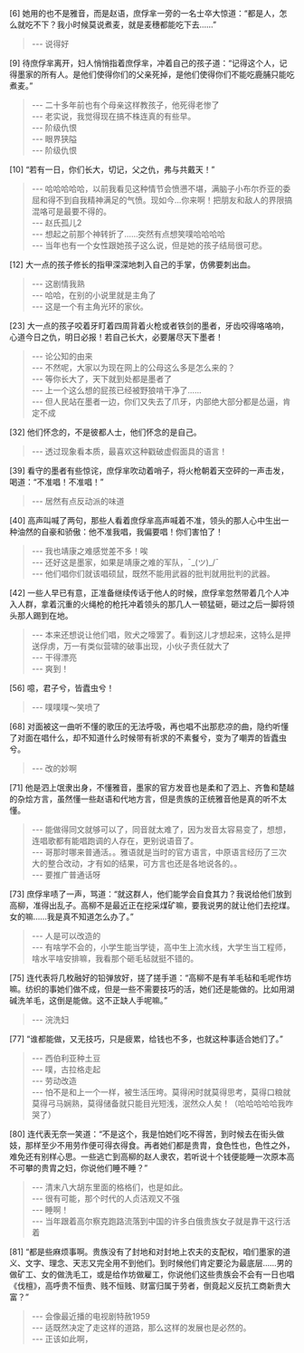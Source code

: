
[6] 她用的也不是雅音，而是赵语，庶俘芈一旁的一名士卒大惊道：“都是人，怎么就吃不下？我小时候莫说煮麦，就是麦穗都能吃下去……”
>--- 说得好<br>

[9] 待庶俘芈离开，妇人悄悄指着庶俘芈，冲着自己的孩子道：“记得这个人，记得墨家的所有人。是他们使得你们的父亲死掉，是他们使得你们不能吃鹿脯只能吃煮麦。”
>--- 二十多年前也有个母亲这样教孩子，他死得老惨了<br>
>--- 老实说，我觉得现在搞不株连真的有些早。<br>
>--- 阶级仇恨<br>
>--- 眼界狭隘<br>
>--- 阶级仇恨<br>

[10] “若有一日，你们长大，切记，父之仇，弗与共戴天！”
>--- 哈哈哈哈哈，以前我看见这种情节会愤懑不堪，满脑子小布尔乔亚的委屈和得不到自我精神满足的气愤。现如今...你来啊！把朋友和敌人的界限搞混咯可是最要不得的。<br>
>--- 赵氏孤儿2<br>
>--- 想起之前那个神转折了……突然有点想笑噗哈哈哈哈<br>
>--- 当年也有一个女性跟她孩子这么说，但是她的孩子结局很可悲。<br>

[12] 大一点的孩子修长的指甲深深地刺入自己的手掌，仿佛要刺出血。
>--- 这剧情我熟<br>
>--- 哈哈，在别的小说里就是主角了<br>
>--- 这是一个有主角光环的家伙。<br>

[23] 大一点的孩子咬着牙盯着四周背着火枪或者铁剑的墨者，牙齿咬得咯咯响，心道今日之仇，明日必报！若自己长大，必要屠尽天下墨者！
>--- 论公知的由来<br>
>--- 不然呢，大家以为现在网上的公母这么多是怎么来的？<br>
>--- 等你长大了，天下就到处都是墨者了<br>
>--- 上一个这么想的屁孩已经被野狼啃干净了……<br>
>--- 但人民站在墨者一边，你们又失去了爪牙，内部绝大部分都是怂逼，肯定不成<br>

[32] 他们怀念的，不是彼都人士，他们怀念的是自己。
>--- 透过现象看本质，最喜欢这种戳破虚假面具的语言！<br>

[39] 看守的墨者有些惊诧，庶俘芈吹动着哨子，将火枪朝着天空砰的一声击发，喝道：“不准唱！不准唱！”
>--- 居然有点反动派的味道<br>

[40] 高声叫喊了两句，那些人看着庶俘芈高声喊着不准，领头的那人心中生出一种油然的自豪和骄傲：他不准我唱，我偏要唱！你们害怕了！
>--- 我也靖康之难感觉差不多！唉<br>
>--- 还好这是墨家，如果是靖康之难的军队，¯\_(ツ)_/¯<br>
>--- 他们唱你们就该唱硕鼠，既然不能用武器的批判就用批判的武器。<br>

[42] 一些人早已有意，正准备继续传话于他人的时候，庶俘芈忽然带着几个人冲入人群，拿着沉重的火绳枪的枪托冲着领头的那几人一顿猛砸，砸过之后一脚将领头那人踢到在地。
>--- 本来还想说让他们唱，败犬之嚎罢了。看到这儿才想起来，这特么是押送俘虏，万一有类似营啸的破事出现，小伙子责任就大了<br>
>--- 干得漂亮<br>
>--- 爽到！<br>

[56] 噫，君子兮，皆蠹虫兮！
>--- 噗噗噗～笑喷了<br>

[68] 对面被这一曲听不懂的歌压的无法呼吸，再也唱不出那悲凉的曲，隐约听懂了对面在唱什么，却不知道什么时候带有祈求的不素餐兮，变为了嘲弄的皆蠹虫兮。
>--- 改的妙啊<br>

[71] 他是泗上氓隶出身，不懂雅音，墨家的官方发音也是柔和了泗上、齐鲁和楚越的杂烩方言，虽然懂一些赵语和代地方言，但是贵族的正统雅音他是真的听不太懂。
>--- 能做得同文就够可以了，同音就太难了，因为发音太容易变了，想想，连唱歌都有能唱跑调的人存在，更别说语音了。<br>
>--- 哥那时哪来普通活。。雅语就是当时的官方语言，中原语言经历了三次大的整合改动，才有如的结果，可方言也还是各地说各的。。<br>
>--- 要推广普通话呀<br>

[73] 庶俘芈啧了一声，骂道：“就这群人，他们能学会自食其力？我说给他们放到高柳，准得出乱子。高柳不是最近正在挖采煤矿嘛，要我说男的就让他们去挖煤。女的嘛……我是真不知道怎么办了。”
>--- 人是可以改造的<br>
>--- 有啥学不会的，小学生能当学徒，高中生上流水线，大学生当工程师，啥水平啥安排嘛，我看那个砸毛毡就挺不错的。<br>

[75] 连代表将几枚融好的铅弹放好，搓了搓手道：“高柳不是有羊毛毡和毛呢作坊嘛。纺织的事她们做不成，但是一些不需要技巧的活，她们还是能做的。比如用湖碱洗羊毛，这倒是能做。这不正缺人手呢嘛。”
>--- 浣洗妇<br>

[77] “谁都能做，又无技巧，只是疲累，给钱也不多，也就这种事适合她们了。”
>--- 西伯利亚种土豆<br>
>--- 噗，古拉格走起<br>
>--- 劳动改造<br>
>--- 怕不是和上一个一样，被生活压垮。莫得闲时就莫得思考，莫得口粮就莫得弓马娴熟，莫得储备就只能目光短浅，泯然众人矣！（哈哈哈哈哈我咋哭了）<br>

[80] 连代表无奈一笑道：“不是这个，我是怕她们吃不得苦，到时候去在街头做妓，那样至少不用劳作便可得衣得食。再者她们都是贵胄，食色性也，色性之外，难免还有别样心思。一些逃亡到高柳的赵人隶农，若听说十个钱便能睡一次原本高不可攀的贵胄之妇，你说他们睡不睡？”
>--- 清末八大胡东里面的格格们，也是如此。<br>
>--- 很有可能，那个时代的人贞洁观又不强<br>
>--- 睡啊！<br>
>--- 当年跟着高尔察克跑路流落到中国的许多白俄贵族女子就是靠干这行活着<br>

[81] “都是些麻烦事啊。贵族没有了封地和对封地上农夫的支配权，咱们墨家的道义、文字、理念、天志又完全用不到他们。到时候他们肯定要沦为最底层……男的做矿工、女的做洗毛工，或是给作坊做雇工，你说他们这些贵族会不会有一日也唱《伐檀》，高呼贵不恒贵、贱不恒贱、财富归属于劳者，倒竟起义反抗工商新贵大富？”
>--- 会像最近播的电视剧特赦1959<br>
>--- 适既然决定了走这样的道路，那么这样的发展也是必然的。<br>
>--- 正该如此啊，<br>
